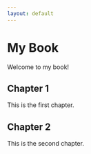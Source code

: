 ```yaml
---
layout: default
---
```


# My Book

Welcome to my book!

## Chapter 1

This is the first chapter.

## Chapter 2

This is the second chapter.
